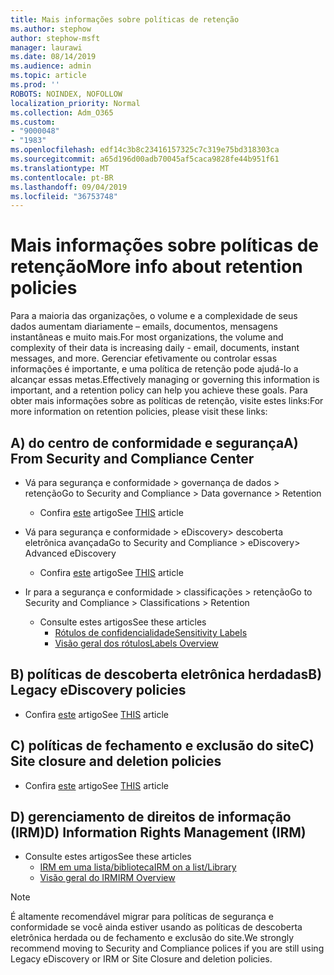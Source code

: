 ```yaml
---
title: Mais informações sobre políticas de retenção
ms.author: stephow
author: stephow-msft
manager: laurawi
ms.date: 08/14/2019
ms.audience: admin
ms.topic: article
ms.prod: ''
ROBOTS: NOINDEX, NOFOLLOW
localization_priority: Normal
ms.collection: Adm_O365
ms.custom:
- "9000048"
- "1983"
ms.openlocfilehash: edf14c3b8c23416157325c7c319e75bd318303ca
ms.sourcegitcommit: a65d196d00adb70045af5caca9828fe44b951f61
ms.translationtype: MT
ms.contentlocale: pt-BR
ms.lasthandoff: 09/04/2019
ms.locfileid: "36753748"
---
```

# <a name="more-info-about-retention-policies"></a><span data-ttu-id="e78b5-102">Mais informações sobre políticas de retenção</span><span class="sxs-lookup"><span data-stu-id="e78b5-102">More info about retention policies</span></span>

<span data-ttu-id="e78b5-103">Para a maioria das organizações, o volume e a complexidade de seus dados aumentam diariamente – emails, documentos, mensagens instantâneas e muito mais.</span><span class="sxs-lookup"><span data-stu-id="e78b5-103">For most organizations, the volume and complexity of their data is increasing daily - email, documents, instant messages, and more.</span></span> <span data-ttu-id="e78b5-104">Gerenciar efetivamente ou controlar essas informações é importante, e uma política de retenção pode ajudá-lo a alcançar essas metas.</span><span class="sxs-lookup"><span data-stu-id="e78b5-104">Effectively managing or governing this information is important, and a retention policy can help you achieve these goals.</span></span> <span data-ttu-id="e78b5-105">Para obter mais informações sobre as políticas de retenção, visite estes links:</span><span class="sxs-lookup"><span data-stu-id="e78b5-105">For more information on retention policies, please visit these links:</span></span>

## <a name="a-from-security-and-compliance-center"></a><span data-ttu-id="e78b5-106">A) do centro de conformidade e segurança</span><span class="sxs-lookup"><span data-stu-id="e78b5-106">A) From Security and Compliance Center</span></span>

- <span data-ttu-id="e78b5-107">Vá para segurança e conformidade > governança de dados > retenção</span><span class="sxs-lookup"><span data-stu-id="e78b5-107">Go to Security and Compliance > Data governance > Retention</span></span>
  - <span data-ttu-id="e78b5-108">Confira [este](https://docs.microsoft.com/office365/securitycompliance/retention-policies) artigo</span><span class="sxs-lookup"><span data-stu-id="e78b5-108">See [THIS](https://docs.microsoft.com/office365/securitycompliance/retention-policies) article</span></span>

- <span data-ttu-id="e78b5-109">Vá para segurança e conformidade > eDiscovery> descoberta eletrônica avançada</span><span class="sxs-lookup"><span data-stu-id="e78b5-109">Go to Security and Compliance > eDiscovery> Advanced eDiscovery</span></span> 
  - <span data-ttu-id="e78b5-110">Confira [este](https://docs.microsoft.com/office365/securitycompliance/ediscovery-cases) artigo</span><span class="sxs-lookup"><span data-stu-id="e78b5-110">See [THIS](https://docs.microsoft.com/office365/securitycompliance/ediscovery-cases) article</span></span>

- <span data-ttu-id="e78b5-111">Ir para a segurança e conformidade > classificações > retenção</span><span class="sxs-lookup"><span data-stu-id="e78b5-111">Go to Security and Compliance > Classifications > Retention</span></span>
  - <span data-ttu-id="e78b5-112">Consulte estes artigos</span><span class="sxs-lookup"><span data-stu-id="e78b5-112">See these articles</span></span>
    - [<span data-ttu-id="e78b5-113">Rótulos de confidencialidade</span><span class="sxs-lookup"><span data-stu-id="e78b5-113">Sensitivity Labels</span></span>](https://docs.microsoft.com/office365/securitycompliance/sensitivity-labels)
    - [<span data-ttu-id="e78b5-114">Visão geral dos rótulos</span><span class="sxs-lookup"><span data-stu-id="e78b5-114">Labels Overview</span></span>](https://docs.microsoft.com/office365/securitycompliance/labels)

## <a name="b-legacy-ediscovery-policies"></a><span data-ttu-id="e78b5-115">B) políticas de descoberta eletrônica herdadas</span><span class="sxs-lookup"><span data-stu-id="e78b5-115">B) Legacy eDiscovery policies</span></span>

- <span data-ttu-id="e78b5-116">Confira [este](https://support.office.com/article/Set-up-an-eDiscovery-Center-in-SharePoint-Online-A18F8975-AA7F-43B4-A7D6-001D14744D8E) artigo</span><span class="sxs-lookup"><span data-stu-id="e78b5-116">See [THIS](https://support.office.com/article/Set-up-an-eDiscovery-Center-in-SharePoint-Online-A18F8975-AA7F-43B4-A7D6-001D14744D8E) article</span></span>

## <a name="c-site-closure-and-deletion-policies"></a><span data-ttu-id="e78b5-117">C) políticas de fechamento e exclusão do site</span><span class="sxs-lookup"><span data-stu-id="e78b5-117">C) Site closure and deletion policies</span></span>

- <span data-ttu-id="e78b5-118">Confira [este](https://support.office.com/article/Use-policies-for-site-closure-and-deletion-A8280D82-27FD-48C5-9ADF-8A5431208BA5) artigo</span><span class="sxs-lookup"><span data-stu-id="e78b5-118">See [THIS](https://support.office.com/article/Use-policies-for-site-closure-and-deletion-A8280D82-27FD-48C5-9ADF-8A5431208BA5) article</span></span>  

## <a name="d-information-rights-management-irm"></a><span data-ttu-id="e78b5-119">D) gerenciamento de direitos de informação (IRM)</span><span class="sxs-lookup"><span data-stu-id="e78b5-119">D) Information Rights Management (IRM)</span></span>

- <span data-ttu-id="e78b5-120">Consulte estes artigos</span><span class="sxs-lookup"><span data-stu-id="e78b5-120">See these articles</span></span>
  - [<span data-ttu-id="e78b5-121">IRM em uma lista/biblioteca</span><span class="sxs-lookup"><span data-stu-id="e78b5-121">IRM on a list/Library</span></span>](https://support.office.com/article/apply-information-rights-management-to-a-list-or-library-3bdb5c4e-94fc-4741-b02f-4e7cc3c54aa1)
  - [<span data-ttu-id="e78b5-122">Visão geral do IRM</span><span class="sxs-lookup"><span data-stu-id="e78b5-122">IRM Overview</span></span>](https://support.office.com/article/create-and-apply-information-management-policies-eb501fe9-2ef6-4150-945a-65a6451ee9e9)

> [!Note]
> <span data-ttu-id="e78b5-123">É altamente recomendável migrar para políticas de segurança e conformidade se você ainda estiver usando as políticas de descoberta eletrônica herdada ou de fechamento e exclusão do site.</span><span class="sxs-lookup"><span data-stu-id="e78b5-123">We strongly recommend moving to Security and Compliance polices if you are still using Legacy eDiscovery or IRM or Site Closure and deletion policies.</span></span>
